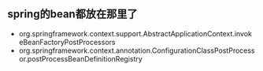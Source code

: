 ## spring的bean都放在那里了


* org.springframework.context.support.AbstractApplicationContext.invokeBeanFactoryPostProcessors
* org.springframework.context.annotation.ConfigurationClassPostProcessor.postProcessBeanDefinitionRegistry
